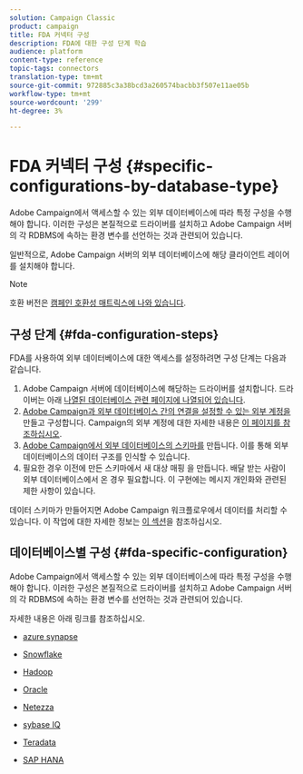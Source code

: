 ```yaml
---
solution: Campaign Classic
product: campaign
title: FDA 커넥터 구성
description: FDA에 대한 구성 단계 학습
audience: platform
content-type: reference
topic-tags: connectors
translation-type: tm+mt
source-git-commit: 972885c3a38bcd3a260574bacbb3f507e11ae05b
workflow-type: tm+mt
source-wordcount: '299'
ht-degree: 3%

---
```



# FDA 커넥터 구성 {#specific-configurations-by-database-type}

Adobe Campaign에서 액세스할 수 있는 외부 데이터베이스에 따라 특정 구성을 수행해야 합니다. 이러한 구성은 본질적으로 드라이버를 설치하고 Adobe Campaign 서버의 각 RDBMS에 속하는 환경 변수를 선언하는 것과 관련되어 있습니다.

일반적으로, Adobe Campaign 서버의 외부 데이터베이스에 해당 클라이언트 레이어를 설치해야 합니다.

>[!NOTE]
>
>호환 버전은 [캠페인 호환성 매트릭스에 나와 있습니다](../../rn/using/compatibility-matrix.md#FederatedDataAccessFDA).


## 구성 단계 {#fda-configuration-steps}

FDA를 사용하여 외부 데이터베이스에 대한 액세스를 설정하려면 구성 단계는 다음과 같습니다.

1. Adobe Campaign 서버에 데이터베이스에 해당하는 드라이버를 설치합니다. 드라이버는 아래 [나열된 데이터베이스 관련 페이지에 나열되어 있습니다](#fda-specific-configuration).
1. [Adobe Campaign과 외부 데이터베이스 간의 연결을 설정할 수 있는 외부 계정을](../../installation/using/connecting-to-database.md) 만들고 구성합니다. Campaign의 외부 계정에 대한 자세한 내용은 [이 페이지를 참조하십시오](../../installation/using/external-accounts.md).
1. [Adobe Campaign에서 외부 데이터베이스의 스키마를](../../installation/using/creating-data-schema.md) 만듭니다. 이를 통해 외부 데이터베이스의 데이터 구조를 인식할 수 있습니다.
1. 필요한 경우 이전에 만든 스키마에서 새 대상 매핑 [](../../installation/using/defining-data-mapping.md) 을 만듭니다. 배달 받는 사람이 외부 데이터베이스에서 온 경우 필요합니다. 이 구현에는 메시지 개인화와 관련된 제한 사항이 있습니다.

데이터 스키마가 만들어지면 Adobe Campaign 워크플로우에서 데이터를 처리할 수 있습니다. 이 작업에 대한 자세한 정보는 [이 섹션](../../workflow/using/accessing-an-external-database--fda-.md)을 참조하십시오.

## 데이터베이스별 구성 {#fda-specific-configuration}

Adobe Campaign에서 액세스할 수 있는 외부 데이터베이스에 따라 특정 구성을 수행해야 합니다. 이러한 구성은 본질적으로 드라이버를 설치하고 Adobe Campaign 서버의 각 RDBMS에 속하는 환경 변수를 선언하는 것과 관련되어 있습니다.

자세한 내용은 아래 링크를 참조하십시오.

* [azure synapse](../../installation/using/configure-fda-synapse.md)

* [Snowflake](../../installation/using/configure-fda-snowflake.md)

* [Hadoop](../../installation/using/configure-fda-hadoop.md)

* [Oracle](../../installation/using/configure-fda-oracle.md)

* [Netezza](../../installation/using/configure-fda-netezza.md)

* [sybase IQ](../../installation/using/configure-fda-sybase.md)

* [Teradata](../../installation/using/configure-fda-teradata.md)

* [SAP HANA](../../installation/using/configure-fda-sap-hana.md)
